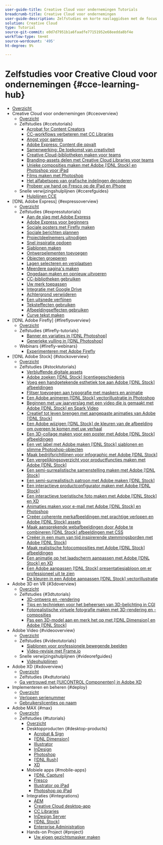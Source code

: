 ```yaml
---
user-guide-title: Creative Cloud voor ondernemingen Tutorials
breadcrumb-title: Creative Cloud voor ondernemingen
user-guide-description: Zelfstudies en korte naslaggidsen met de focus op Creative Cloud voor ondernemingen weergeven
solution: Creative Cloud
type: Tutorial
source-git-commit: e0d7d7951b1a6faadfe77151952e68eedda8bf4e
workflow-type: tm+mt
source-wordcount: '495'
ht-degree: 9%

---
```



# Zelfstudies voor Creative Cloud voor ondernemingen {#cce-learning-hub}

+ [Overzicht](overview.md)
+ Creative Cloud voor ondernemingen {#cceoverview}
   + [Overzicht](cce/overview-cce.md)
   + Zelfstudies {#ccetutorials}
      + [Acrobat for Content Creators](cce/acrobat-content-creators.md)
      + [CC-workflows verbeteren met CC Libraries](cce/cc-workflows-cc-libraries.md)
      + [Angst voor games](cce/taming-type-anxiety.md)
      + [Adobe Express: Content die opvalt](cce/adobe-express-content-that-stands-out.md)
      + [Samenwerking: De toekomst van creativiteit](cce/collaboration-the-future-of-creativity.md)
      + [Creative Cloud-bibliotheken maken voor teams](cce/ccteamlibraries.md)
      + [Branding-assets delen met Creative Cloud Libraries voor teams](cce/sharecclibraries.md)
      + [Unieke composities maken met Adobe [!DNL Stock] en Photoshop voor iPad](cce/compositepsipad.md)
      + [Films maken met Photoshop](cce/cinemagraphps.md)
      + [Het alfabetsoep van grafische indelingen decoderen](cce/alphabetsoup.md)
      + [Probeer uw hand op Fresco op de iPad en iPhone](cce/frescoworkshop.md)
   + Snelle verwijzingshulplijnen {#ccerefguides}
      + [Hulplijnen CCE](quick-reference/overview-ref.md)
+ [!DNL Adobe Express] {#expressoverview}
   + [Overzicht](express/overview-express.md)
   + Zelfstudies {#expresstutorials}
      + [Aan de slag met Adobe Express](express/get-started.md)
      + [Adobe Express voor beginners](express/adobe-express-beginners.md)
      + [Sociale posters met Firefly maken](express/create-social-posters.md)
      + [Sociale berichten plannen](express/schedule.md)
      + [Projectdeelnemers uitnodigen](express/collaborate.md)
      + [Snel inspiratie opdoen](express/get-inspiration.md)
      + [Sjablonen maken](express/create-templates.md)
      + [Ontwerpelementen toevoegen](express/add-design-assets.md)
      + [Objecten groeperen](express/group-objects.md)
      + [Lagen selecteren en verplaatsen](express/layers.md)
      + [Meerdere pagina&#39;s maken](express/multiple-pages.md)
      + [Ongedaan maken en opnieuw uitvoeren](express/undo-redo.md)
      + [CC-bibliotheken gebruiken](express/cc-libraries.md)
      + [Uw merk toepassen](express/brand.md)
      + [Integratie met Google Drive](express/google-drive.md)
      + [Achtergrond verwijderen](express/remove-background.md)
      + [Een uitsnede verfijnen](express/refine-cutout.md)
      + [Teksteffecten gebruiken](express/text-effects.md)
      + [Afbeeldingseffecten gebruiken](express/image-effects.md)
      + [Curve tekst maken](express/create-curved-text.md)
+ [!DNL Adobe Firefly] {#fireflyoverview}
   + [Overzicht](firefly/overview-firefly.md)
   + Zelfstudies {#firefly-tutorials}
      + [Banner en variaties in [!DNL Photoshop]](firefly/web-banner-ad.md)
      + [Generieke vulling in [!DNL Photoshop]](firefly/generative-fill.md)
   + Webinars {#firefly-webinars}
      + [Experimenteren met Adobe Firefly](firefly/webinar-experimenting.md)
+ [!DNL Adobe Stock] {#stockoverview}
   + [Overzicht](stock/overview-stock.md)
   + Zelfstudies {#stocktutorials}
      + [Verbluffende digitale assets](stock/stunning-digital-assets.md)
      + [Adobe zoeken [!DNL Stock] licentiegeschiedenis](stock/searchstock.md)
      + [Voeg een handgetekende esthetiek toe aan Adobe [!DNL Stock] afbeeldingen](stock/handdrawn.md)
      + [Flitser toevoegen aan typografie met maskers en animatie](stock/flairtypography.md)
      + [Een Adobe animeren [!DNL Stock] vectorillustratie in Photoshop](stock/animatevector.md)
      + [Beginnen met uw jaarverslag met een video die is gemaakt met Adobe [!DNL Stock] en Spark Video](stock/annualreport.md)
      + [Creatief tot leven brengen met aangepaste animaties van Adobe [!DNL Stock]](stock/customanimations.md)
      + [Een Adobe wijzigen [!DNL Stock] de kleuren van de afbeelding om overeen te komen met uw verhaal](stock/changecolors.md)
      + [Een 3D-collage maken voor een poster met Adobe [!DNL Stock] afbeeldingen](stock/collage.md)
      + [Een vet label met Adobe maken [!DNL Stock] sjablonen en slimme Photoshop-objecten](stock/boldlabel.md)
      + [Maak bedrijfsrichtlijnen voor infographic met Adobe [!DNL Stock]](stock/infographic.md)
      + [Een vergelijkingsoverzicht voor productfuncties maken met Adobe [!DNL Stock]](stock/featurecomparison.md)
      + [Een semi-surrealistische samenstelling maken met Adobe [!DNL Stock]](stock/surrealcomposite.md)
      + [Een semi-surrealistisch patroon met Adobe maken [!DNL Stock]](stock/surrealpattern.md)
      + [Een interactieve productconfigurator maken met Adobe [!DNL Stock]](stock/productconfigurator.md)
      + [Een interactieve toeristische foto maken met Adobe [!DNL Stock] en XD](stock/interactivetourismphoto.md)
      + [Animaties maken voor e-mail met Adobe [!DNL Stock] en Photoshop](stock/animationemail.md)
      + [Creëer coherente merkafbeeldingen met prachtige verlopen en Adobe [!DNL Stock] assets](stock/brandgradients.md)
      + [Maak aansprekende webafbeeldingen door Adobe te combineren [!DNL Stock] afbeeldingen met CSS](stock/webgraphics.md)
      + [Creëer in een mum van tijd inspirerende stemmingsborden met Adobe [!DNL Stock]](stock/moodboard.md)
      + [Maak realistische fotocomposities met Adobe [!DNL Stock] afbeeldingen](stock/realisticcomposite.md)
      + [Een animatie op het laadscherm aanpassen met Adobe [!DNL Stock] en XD](stock/loadingscreen.md)
      + [Een Adobe aanpassen [!DNL Stock] presentatiesjabloon om er professioneel uit te zien](stock/presentationtemplate.md)
      + [De kleuren in een Adobe aanpassen [!DNL Stock] vectorillustratie](stock/customizecolors.md)
+ Adobe 3D en VR {#3doverview}
   + [Overzicht](3di/overview-3di.md)
   + Zelfstudies {#3dtutorials}
      + [3D-ontwerp en -rendering](3di/substance-3d-stager.md)
      + [Tips en technieken voor het beheersen van 3D-belichting in CGI](3di/mastering3dlighting.md)
      + [Fotorealistische virtuele fotografie maken met 3D-rendering en -composities](3di/photorealistic.md)
      + [Pas een 3D-model aan en merk het op met [!DNL Dimension] en Adobe [!DNL Stock]](3di/3ddimensionstock.md)
+ Adobe Video {#videooverview}
   + [Overzicht](dva/overview-dva.md)
   + Zelfstudies {#videotutorials}
      + [Sjablonen voor professionele bewegende beelden](dva/motion-graphics-templates.md)
      + [Video-revisie met Frame.io](dva/video-review-frame-io.md)
   + Snelle verwijzingshulplijnen {#videorefguides}
      + [Videohulplijnen](dva/overview-dva-ref.md)
+ Adobe XD {#xdoverview}
   + [Overzicht](xd/overview-xd.md)
   + Zelfstudies {#xdtutorials}
   + [Ga vertrouwd met [!UICONTROL Componenten] in Adobe XD](xd/components.md)
+ Implementeren en beheren {#deploy}
   + [Overzicht](deploy/overview-deploy.md)
   + [Verlopen serienummer](deploy/cceserial.md)
   + [Gebruikerslicenties op naam](deploy/nameduserlicensing.md)
+ Adobe MAX {#max}
   + [Overzicht](max/overview-max.md)
   + Zelfstudies {#tutorials}
      + [Overzicht](max/maxtutorials.md)
      + Desktopproducten {#desktop-products}
         + [Acrobat &amp; Sign](max/acrobat-sign.md)
         + [[!DNL Dimension]](max/dimension.md)
         + [Illustrator](max/illustrator.md)
         + [InDesign](max/indesign.md)
         + [Photoshop](max/photoshop.md)
         + [[!DNL Rush]](max/rush.md)
         + [XD](max/xd.md)
      + Mobiele apps {#mobile-apps}
         + [[!DNL Capture]](max/capture.md)
         + [Fresco](max/fresco.md)
         + [Illustrator op iPad](max/illustratoripad.md)
         + [Photoshop op iPad](max/photoshopipad.md)
      + Integraties {#integrations}
         + [AEM](max/aem.md)
         + [Creative Cloud desktop-app](max/creativeclouddesktopapp.md)
         + [CC Libraries](max/cclibraries.md)
         + [InDesign Server](max/indesignserver.md)
         + [[!DNL Stock]](max/stock.md)
         + [Enterprise Administration](max/enterprise.md)
      + Hands-on Project {#project}
         + [Uw eigen gezichtsmasker maken](max/handsonproject.md)